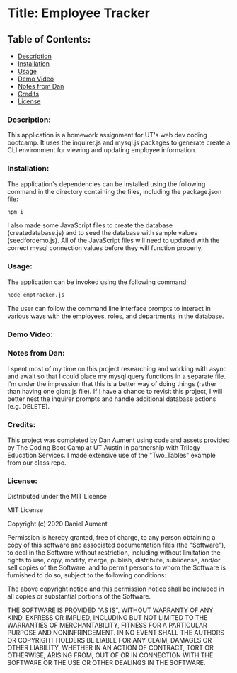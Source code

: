 # Title: Employee Tracker

## Table of Contents:
* [Description](#Description)
* [Installation](#Installation)
* [Usage](#Usage)
* [Demo Video](#video)
* [Notes from Dan](#Notes)
* [Credits](#Credits)
* [License](#License)

### <a name="Description">Description:</a>
This application is a homework assignment for UT's web dev coding bootcamp.  It uses the inquirer.js and mysql.js packages to generate create a CLI environment for viewing and updating employee information.

### <a name="Installation">Installation:</a>
The application's dependencies can be installed using the following command in the directory containing the files, including the package.json file: 

```bash
npm i
```

I also made some JavaScript files to create the database (createdatabase.js) and to seed the database with sample values (seedfordemo.js).  All of the JavaScript files will need to updated with the correct mysql connection values before they will function properly.

### <a name="Usage">Usage:</a>
The application can be invoked using the following command: 

```bash
node emptracker.js
```

The user can follow the command line interface prompts to interact in various ways with the employees, roles, and departments in the database.

### <a name="video">Demo Video: </a>



### <a name="Notes">Notes from Dan:  </a>
I spent most of my time on this project researching and working with async and await so that I could place my mysql query functions in a separate file.  I'm under the impression that this is a better way of doing things (rather than having one giant js file).  If I have a chance to revisit this project, I will better nest the inquirer prompts and handle additional database actions (e.g. DELETE). 

### <a name="Credits">Credits: </a>
This project was completed by Dan Aument using code and assets provided by The Coding Boot Camp at UT Austin in partnership with Trilogy Education Services. I made extensive use of the "Two_Tables" example from our class repo.

### <a name="License">License: </a>

Distributed under the MIT License

MIT License

Copyright (c) 2020 Daniel Aument

Permission is hereby granted, free of charge, to any person obtaining a copy
of this software and associated documentation files (the "Software"), to deal
in the Software without restriction, including without limitation the rights
to use, copy, modify, merge, publish, distribute, sublicense, and/or sell
copies of the Software, and to permit persons to whom the Software is
furnished to do so, subject to the following conditions:

The above copyright notice and this permission notice shall be included in all
copies or substantial portions of the Software.

THE SOFTWARE IS PROVIDED "AS IS", WITHOUT WARRANTY OF ANY KIND, EXPRESS OR
IMPLIED, INCLUDING BUT NOT LIMITED TO THE WARRANTIES OF MERCHANTABILITY,
FITNESS FOR A PARTICULAR PURPOSE AND NONINFRINGEMENT. IN NO EVENT SHALL THE
AUTHORS OR COPYRIGHT HOLDERS BE LIABLE FOR ANY CLAIM, DAMAGES OR OTHER
LIABILITY, WHETHER IN AN ACTION OF CONTRACT, TORT OR OTHERWISE, ARISING FROM,
OUT OF OR IN CONNECTION WITH THE SOFTWARE OR THE USE OR OTHER DEALINGS IN THE
SOFTWARE.